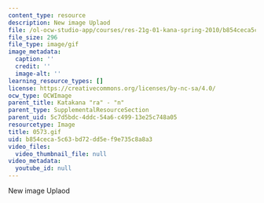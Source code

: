 ```yaml
---
content_type: resource
description: New image Uplaod
file: /ol-ocw-studio-app/courses/res-21g-01-kana-spring-2010/b854ceca5c63bd72dd5ef9e735c8a8a3_0573.gif
file_size: 296
file_type: image/gif
image_metadata:
  caption: ''
  credit: ''
  image-alt: ''
learning_resource_types: []
license: https://creativecommons.org/licenses/by-nc-sa/4.0/
ocw_type: OCWImage
parent_title: Katakana "ra" - "n"
parent_type: SupplementalResourceSection
parent_uid: 5c7d5bdc-4ddc-54a6-c499-13e25c748a05
resourcetype: Image
title: 0573.gif
uid: b854ceca-5c63-bd72-dd5e-f9e735c8a8a3
video_files:
  video_thumbnail_file: null
video_metadata:
  youtube_id: null
---
```

New image Uplaod